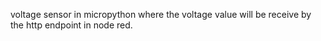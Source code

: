 voltage sensor in micropython where the voltage value will be receive by the http endpoint in node red. 
